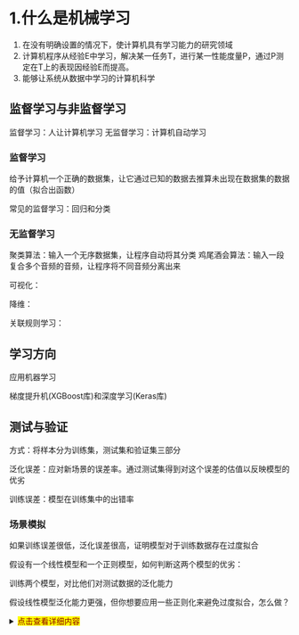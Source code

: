 # 1.什么是机械学习

1. 在没有明确设置的情况下，使计算机具有学习能力的研究领域
2. 计算机程序从经验E中学习，解决某一任务T，进行某一性能度量P，通过P测定在T上的表现因经验E而提高。
3. 能够让系统从数据中学习的计算机科学

## 监督学习与非监督学习

监督学习：人让计算机学习
无监督学习：计算机自动学习

### 监督学习

给予计算机一个正确的数据集，让它通过已知的数据去推算未出现在数据集的数据的值（拟合出函数）

常见的监督学习：回归和分类

### 无监督学习

聚类算法：输入一个无序数据集，让程序自动将其分类
鸡尾酒会算法：输入一段复合多个音频的音频，让程序将不同音频分离出来

可视化：

降维：

关联规则学习：

## 学习方向

应用机器学习

梯度提升机(XGBoost库)和深度学习(Keras库)

## 测试与验证

方式：将样本分为训练集，测试集和验证集三部分

泛化误差：应对新场景的误差率。通过测试集得到对这个误差的估值以反映模型的优劣

训练误差：模型在训练集中的出错率

### 场景模拟

如果训练误差很低，泛化误差很高，证明模型对于训练数据存在过度拟合

假设有一个线性模型和一个正则模型，如何判断这两个模型的优劣：

训练两个模型，对比他们对测试数据的泛化能力

假设线性模型泛化能力更强，但你想要应用一些正则化来避免过度拟合，怎么做？

<details>
做法之一是使用100个不同的超参数值来训练100个不同的模型。然后假设你由此找到了最佳的超参数值，它生成的模型泛化误差最小，比如仅仅5%。然后你将这个模型运行在生产环境，可是很不幸，它并没有如预期那样工作，反而产生了15%的误差。这到底发生了什么？问题出在你对测试集的泛化误差进行了多次度量，并且调整模型和超参数来得到拟合那个测试集的最佳模型。这意味着该模型对于新的数据不太可能有良好的表现。
常见的解决方案是再单独分出一个保留集合，称为验证集。在训练集上，使用不同的超参数训练多个模型，然后通过验证集，选择最好的那个模型和对应的超参数，当你对模型基本满意之后，再用测试集运行最后一轮测试，并得到泛化误差的估值。
为了避免验证集“浪费”太多的训练数据，常见的技术是使用交叉验证：将训练集分成若干个互补子集，然后每个模型都通过这些子集的不同组合来进行训练，之后用剩余的子集进行验证。一旦模型和超参数都被选定，最终的模型会带着这些超参数对整个训练集进行一次训练，最后再用测试集测量泛化误差。
<summary><mark><font color=darkred>点击查看详细内容</font></mark></summary>

## 没有免费午餐定理

模型是观察的简化。这个简化是丢弃了那些不大可能泛化至新实例上的多余细节。但是，要决定丢弃哪些数据以及保留哪些数据，你必须要做出假设。

内容：如果你数据绝对没有任何假设，那你没有理由会偏向某个模型。

## 问答

什么是被标记的训练集？

包含每个实例所期望的解决方案的训练集

什么是在线学习系统？

在线学习系统是一种可以进行增量学习，可以快速适应不断变化的数据和自动化系统，并且能够在大量数据上进行训练。其与批量学习系统正好相反。

什么是核外学习？

核外算法可以处理计算机主内存无法应对的大量数据。它将数据分割成小批量，然后使用在线学习技术从这些小批量中学习。

# 2.端到端的机器学习项目

## 情景引入

完成一个房地产项目：

1. 观察大局
2. 获得数据
3. 从数据探索和可视化中获得洞见
4. 机器学习算法的准备
5. 选择和训练模型
6. 微调模型
7. 展示方案
8. 启动，监控和维护系统

## 真实数据来源

流行的开放数据存储库：
·[UC Irvine Machine Learning Repositor](http://archive.ics.uci.edu/ml/)
·[Kaggle dataset](https://www.kaggle.com/datasets)
·[Amazon’s AWS dataset](http://aws.amazon.com/fr/datasets/)
·元门户站点（它们会列出开放的数据存储库）：
· [http://dataportals.org/](http://dataportals.org/)
· [http://opendatamonitor.eu/](http://opendatamonitor.eu/)

· [http://quandl.com/](http://quandl.com/)
·其他一些列出许多流行的开放数据存储库的页面：
·[Wikipedia’s list of Machine Learning dataset](https://goo.gl/SJHN2k)
·[Quora.com question](http://goo.gl/zDR78y)
·[Datasets subreddit](https://www.reddit.com/r/datasets)

## 观察大局

1. 根据加州人口普查数据建立加州的房价模型
2. 询问业务目标
3. 询问解决方案
4. 设计系统
5. 选择性能指标
6. 检查假设

### 流水线

一个序列的数据处理组件称为一个数据流水线（Pipeline）。流水线在机器学习系统中非常普遍，因为需要大量的数据操作和数据转化才能应用。组件通常是异步运行。每个组件拉取大量的数据，然后进行处理，再将结果传输给另一个数据仓库；一段时间之后，流水线中的下一个组件会拉取前面的数据，并给出自己的输出，以此类推。每个组件都很独立：组件和组件之间的连接只有数据仓库。这使得整个系统非常简单易懂（在数据流图表的帮助下），不同团队可以专注于不同的组件上。如果某个组件发生故障，它的下游组件还能使用前面的最后一个输出继续正常运行（至少一段时间），所以使得整体架构鲁棒性较强。

### 问答

首先，你需要回答框架问题：是监督式？还是无监督式？又或者是强化学习？是分类任务、回归任务还是其他任务？应该使用批量学习还是在线学习技术？在继续阅读之前，请先暂停一会儿，尝试回答一下这些问题。

找到答案了吗？我们来看看：显然，这是一个典型的监督式学习任务，因为已经给出了标记的训练示例（每个实例都有预期的产出，也就是该地区的房价中位数）。并且这也是一个典型的回归任务，因为你要对某个值进行预测。更具体地说，这是一个多变量回归问题，因为系统要使用多个特征进行预测（使用到区域的人口、收入中位数等）。

## 获取数据（模型构建与检测）

```pyhton
import pandas as pd

# 假设数据集文件(csv文件)路径为C:\library\melb_data.csv

# 读取数据集
a='C:\library\melb_data.csv'
home_data=pd.read_csv(a)

# 打印数据集的汇总统计信息
print(home_data.describe())

# 打印数据集的部分数据信息
print(home_data.head())

#打印lotarea的平均数
print(home_data['LotArea'].main())

```

### 汇总信息图

![1677586277917](image/书：机器学习实战/1677586277917.png)

*每一列表示数据集的一个属性*，*每一行表示这些属性的信息*

### 部分信息图

|   | Rooms | Bathroom | Landsize | Lattitude | Longtitude |
| - | ----- | -------- | -------- | --------- | ---------- |
| 1 | 2     | 1.0      | 156.0    | -37.8079  | 144.9934   |
| 2 | 3     | 2.0      | 134.0    | -37.8093  | 144.9944   |
| 4 | 4     | 1.0      | 120.0    | -37.8072  | 144.9941   |
| 6 | 3     | 2.0      | 245.0    | -37.8024  | 144.9993   |
| 7 | 2     | 1.0      | 256.0    | -37.8060  | 144.9954   |

解析：
count：每个属性的样本总数

mean：平均数

std：标准差

min：最小值；max：最大值

以lotfrontage为例

25%：样本25%的区域低于59

50%：样本50%的区域低于69

75%：样本75%的区域低于80

### 对数据集的筛选

我们输入的数据集有时会出现缺失值（不一定在每一列均有取值的数据），这些数据会引发误差，我们通过以下两种方法来减少误差：

1. 点表示法（用来选取预测目标）
2. 根据列的列表来选择属性

```
# The Melbourne data has some missing values (some houses for which some variables weren't recorded.)
# We'll learn to handle missing values in a later tutorial.  
# Your Iowa data doesn't have missing values in the columns you use. 
# So we will take the simplest option for now, and drop houses from our data. 
# Don't worry about this much for now, though the code is:

# dropna drops missing values (think of na as "not available")
melbourne_data = melbourne_data.dropna(axis=0)
```

#### 选取预测目标

我们使用点表示法来选取预测目标. 为了方便我们称其为 y. So the code we need to save the house prices in the Melbourne data is

In [3]:

```
y = melbourne_data.Price
```

#### 选取特征

输入到模型中(后来用于预测的列)称为“特征”，在这个项目中，“特征”将被用于预测房价

Here is an example:

In [4]:

```
melbourne_features = ['Rooms', 'Bathroom', 'Landsize', 'Lattitude', 'Longtitude']
```

By convention(为了方便), this data is called  **X** .

In [5]:

```
X = melbourne_data[melbourne_features]
```

#### 建立你的模型

在这里，我们将通过sklearn建立一个模型

模型建立流程：

1.定义：确定自己将使用什么模型

2.调试：从选择的数据中找出共同点

3.预测

4.评估你的模型

模型调试代码：

Here is an example of defining a decision tree model with scikit-learn and fitting it with the features and target variable.

In [8]:

```
from sklearn.tree import DecisionTreeRegressor

# Define model. Specify a number for random_state to ensure same results each run
melbourne_model = DecisionTreeRegressor(random_state=1)

# Fit model
melbourne_model.fit(X, y)
```

预测与评估

In practice, you'll want to make predictions for new houses coming on the market rather than the houses we already have prices for. But we'll make predictions for the first few rows of the training data to see how the predict function works.

In [9]:

```
print("Making predictions for the following 5 houses:")
print(X.head())
print("The predictions are")
print(melbourne_model.predict(X.head()))
```

```
Making predictions for the following 5 houses:
   Rooms  Bathroom  Landsize  Lattitude  Longtitude
1      2       1.0     156.0   -37.8079    144.9934
2      3       2.0     134.0   -37.8093    144.9944
4      4       1.0     120.0   -37.8072    144.9941
6      3       2.0     245.0   -37.8024    144.9993
7      2       1.0     256.0   -37.8060    144.9954
The predictions are
[1035000. 1465000. 1600000. 1876000. 1636000.]
```

### 模型验证

模型验证是在模型构造中常被忽视却极重要的一环，在训练模型的过程中，使用的数据可能会出现统一的错误，例如在本例中数据可能会出现大部分昂贵的房子都有绿色的门，那模型会将绿色的门识别为昂贵的房子的特征，这在训练集中测试时显不出的，可一旦导入更多的实际数据就会出现较大的误差，所以要进行模型验证来减少误差。

在这里，我们使用平均绝对误差（越小越好）的方法进行验证

```
from sklearn.model_selection import train_test_split

# split data into training and validation data, for both features and target
# The split is based on a random number generator. Supplying a numeric value to
# the random_state argument guarantees we get the same split every time we
# run this script.
train_X, val_X, train_y, val_y = train_test_split(X, y, random_state = 0)
# Define model
melbourne_model = DecisionTreeRegressor()
# Fit model
melbourne_model.fit(train_X, train_y)

# get predicted prices on validation data
val_predictions = melbourne_model.predict(val_X)
print(mean_absolute_error(val_y, val_predictions))
```

### 欠拟合和过拟合

过拟合：若决策树的深度足够深，会导致每个结点上的样本数据过少，虽然对训练数据的吻合度很高，但会令模型的验证和预测新数据的准度过低，这种现象称为过拟合。

欠拟合：若决策树的深度过浅，会导致每个结点的样本数据过多，导致模型在验证和预测新数据及与训练数据的吻合度均过低，这种现象称为欠拟合。

We can use a utility function to help compare MAE scores from different values for  *max_leaf_nodes* :

In [1]:

```
from sklearn.metrics import mean_absolute_error
from sklearn.tree import DecisionTreeRegressor

def get_mae(max_leaf_nodes, train_X, val_X, train_y, val_y):
    model = DecisionTreeRegressor(max_leaf_nodes=max_leaf_nodes, random_state=0)
    model.fit(train_X, train_y)
    preds_val = model.predict(val_X)
    mae = mean_absolute_error(val_y, preds_val)
    return(mae)
```

linkcode

The data is loaded into  **train_X** ,  **val_X** , **train_y** and **val_y** using the code you've already seen (and which you've already written).

We can use a for-loop to compare the accuracy of models built with different values for *max_leaf_nodes.*

In [3]:

```
# compare MAE with differing values of max_leaf_nodes
for max_leaf_nodes in [5, 50, 500, 5000]:
    my_mae = get_mae(max_leaf_nodes, train_X, val_X, train_y, val_y)
    print("Max leaf nodes: %d\t\t Mean Absolute Error:  %d" %(max_leaf_nodes, my_mae))
```

```
Max leaf nodes: 5  		 Mean Absolute Error:  347380
Max leaf nodes: 50  		 Mean Absolute Error:  258171
Max leaf nodes: 500  		 Mean Absolute Error:  243495
Max leaf nodes: 5000  		 Mean Absolute Error:  254983
```

linkcode

Of the options listed, 500 is the optimal number of leaves.

#### Conclusion

Here's the takeaway: Models can suffer from either:

* **Overfitting:** capturing spurious patterns that won't recur in the future, leading to less accurate predictions, or
* **Underfitting:** failing to capture relevant patterns, again leading to less accurate predictions.

We use **validation** data, which isn't used in model training, to measure a candidate model's accuracy. This lets us try many candidate models and keep the best one.

### 随机森林

随机森林通过平均多颗随机树的预测值来进行预测，这使它拥有比单颗决策树更好的性能，它最大的优点是不经过调试通常也能正常工作。

使用随机森林模型预测房价并通过平均绝对误差的方法进行验证：

```
from sklearn.ensemble import RandomForestRegressor
from sklearn.metrics import mean_absolute_error

forest_model = RandomForestRegressor(random_state=1)
forest_model.fit(train_X, train_y)
melb_preds = forest_model.predict(val_X)
print(mean_absolute_error(val_y, melb_preds))
```

### 数据可视化

```python
housing=home_data.copy()housing.plot(kind="scatter", x="Longtitude", y="Lattitude", alpha=0.1) #x,y表示横纵坐标数据，alpha透明度设置housing.plot(kind='scatter',x='Longtitude',y='Lattitude',alpha=0.4,s=housing.Landsize/100,label='Landsize',c='Price',cmap=plt.get_cmap('jet'),colorbar=True)plt.legend()corr_matrix=housing.corr()print(corr_matrix['Price'].sort_values(ascending=False)) # 相关性属于（-1，1）,越接近0表示相关性越小,相关系数只表示线性关系attributes=['Price','Date','Bedroom2','Car','Landsize']scatter_matrix(housing[attributes],figsize=(12,8))housing.plot(kind='scatter',x='Price',y='Landsize',alpha=0.1)plt.show() # 显示所有生成的图片
```

在准备给机器学习算法输入数据之前，你要做的最后一件事应该是尝试各种属性的组合。比如，如果你不知道一个地区有多少个家庭，那么知道一个地区的“房间总数”也没什么用。你真正想要知道的是一个家庭的房间数量。同样地，单看“卧室总数”这个属性本身，也没什么意义，你可能是想拿它和“房间总数”来对比，或者拿来同“每个家庭的人口数”这个属性结合也似乎挺有意思。我们来试着创建这些新属性：

```
housing["rooms_per_household"] = housing["total_rooms"]
housing["households"]
housing["bedrooms_per_room"] = housing["total_bedrooms"]
housing["total_rooms"]
housing["population_per_household"]=housing["population"]
housing["households"]
```

## 机器学习算法的数据准备

### 数据清理

当你在使用大多数python库时导入的数据集中含有缺失值均会报错。为了避免这种情况，我们通常使用三种方法来清理缺失值。

#### 1）删除具有缺失值的列

误差大，省事

```pyhton
# Get names of columns with missing values
cols_with_missing = [col for col in X_train.columns
                     if X_train[col].isnull().any()]

# Drop columns in training and validation data
reduced_X_train = X_train.drop(cols_with_missing, axis=1)
reduced_X_valid = X_valid.drop(cols_with_missing, axis=1)

print("MAE from Approach 1 (Drop columns with missing values):")
print(score_dataset(reduced_X_train, reduced_X_valid, y_train, y_valid))
```

#### 2）填补法

赋予缺失值一个值（通常是这一列的平均值），误差更小，但也较大

接下来，我们使用SimpleImputer将每列中的缺失值替换为平均值。虽然这很简单，但通常用平均值填充表现相当不错（但这取决于数据集）。虽然统计学家已经尝试了更复杂的确定填充值的方法（例如回归填充），但一旦将结果输入到复杂的机器学习模型中，复杂的策略通常不会带来额外的好处。

```python
from sklearn.impute import SimpleImputer

# Imputation
my_imputer = SimpleImputer()
imputed_X_train = pd.DataFrame(my_imputer.fit_transform(X_train))
imputed_X_valid = pd.DataFrame(my_imputer.transform(X_valid))

# Imputation removed column names; put them back
imputed_X_train.columns = X_train.columns
imputed_X_valid.columns = X_valid.columns

print("MAE from Approach 2 (Imputation):")
print(score_dataset(imputed_X_train, imputed_X_valid, y_train, y_valid))
```

#### 3）赋值的同时添加一个属性为填补值的新列

在某些情况中填补的值会系统性的高于或低于实际值（未被记录），我们可以加一列表示这行该属性是否缺失的列，有时它可以大幅提高效率，有时则没用。

```python
# Make copy to avoid changing original data (when imputing)
X_train_plus = X_train.copy()
X_valid_plus = X_valid.copy()

# Make new columns indicating what will be imputed
for col in cols_with_missing:
    X_train_plus[col + '_was_missing'] = X_train_plus[col].isnull()
    X_valid_plus[col + '_was_missing'] = X_valid_plus[col].isnull()

# Imputation
my_imputer = SimpleImputer()
imputed_X_train_plus = pd.DataFrame(my_imputer.fit_transform(X_train_plus))
imputed_X_valid_plus = pd.DataFrame(my_imputer.transform(X_valid_plus))

# Imputation removed column names; put them back
imputed_X_train_plus.columns = X_train_plus.columns
imputed_X_valid_plus.columns = X_valid_plus.columns

print("MAE from Approach 3 (An Extension to Imputation):")
print(score_dataset(imputed_X_train_plus, imputed_X_valid_plus, y_train, y_valid))
```

具体效果如图：

![tut3_approach3](https://i.imgur.com/UWOyg4a.png)

也可以通过DataFrame的dropna(),drop(),fillna()方法来进行操作。

```python
housing.dropna(subset=["total_bedrooms"]) # 删除列
housing.drop("total_bedrooms", axis=1) # 删除行
median = housing["total_bedrooms"].median()
housing["total_bedrooms"].fillna(median) # 将该列值的平均数填入该列的缺失值
```

为什么填补缺失值的方法会优于直接删除列的方法？

因为缺失值属性通常比较少见，假如直接删去列会连带删去许多其他有用的信息。

### sklearn的设计api

skicit-learn设计的api非常巧妙。其主要的设计原则是：

* 一致性。所有对象共用一个简单一致的画面
* 估算器。能够根据数据集对某些参数进行估算的任意对象都可以被称为
  估算器（例如，imputer就是一个估算器）。估算由fit（）方法执行，它
  只需要一个数据集作为参数（或者两个——对于监督式学习算法，第二个
  数据集包含标签）。引导估算过程的任何其他参数都算作是超参数（例
  如，imputer’s strategy），它必须被设置为一个实例变量（一般是构造函
  数参数）。
* 转换器。有些估算器（例如imputer）也可以转换数据集，这些被称为转
  换器。同样，API也非常简单：由transform（）方法和作为参数的待转换
  数据集一起执行转换，返回的结果就是转换后的数据集。这种转换的过程
  通常依赖于学习的参数，比如本例中的imputer。所有的转换器都可以使
  用一个很方便的方法，即fit_transform（），相当于先调用fit（）然后再
  调用transform（）（但是fit_transform（）有时是被优化过的，所以运行
  得要更快一些）。
* 预测器。最后，还有些估算器能够基于一个给定的数据集进行预测，这
  被称为预测器。比如，上一章的linearRegression就是一个预测器：它基
  于一个国家的人均GDP预测该国家的生活满意度。预测器的predict（）方
  法会接受一个新实例的数据集，然后返回一个包含相应预测的数据集。值
  得一提的还有一个score（）方法，可以用来衡量给定测试集的预测质量
  （以及在监督式学习算法里对应的标签）。
* 检查。所有估算器的超参数都可以通过公共实例变量（例如，
  imputer.strategy）直接访问，并且所有估算器的学习参数也可以通过有
  下划线后缀的公共实例变量来访问（例如，imputer.strategy_）。
* 防止类扩散。数据集被表示为NumPy数组或是SciPy稀疏矩阵，而不是自
  定义的类型。超参数只是普通的Python字符串或者数字。
* 构成。现有的构件尽最大可能重用。例如，任意序列的转换器最后加一
  个预测器就可以轻松创建一个流水线。
* 合理的默认值。Scikit-Learn为大多数参数提供了合理的默认值，从而可
  以快速搭建起一个基本的工作系统。

### 处理文本和分类属性

ocean_proximity是一个文本属性，我们无法计算他的中位数值。大部分机械学习算法更善于处理数值类型，故我们应先将文本转换为数字。

sk-learn提供了转换器LabelEncoder执行这一操作：

```python3
from sklearn.preprocessing import LabelEncoder
encoder = LabelEncoder()
housing_cat = housing["ocean_proximity"]
housing_cat_encoded = encoder.fit_transform(housing_cat)
housing_cat_encoded
array([1, 1, 4, ..., 1, 0, 3])
print(encoder.classes_)
Out：['<1H OCEAN' 'INLAND' 'ISLAND' 'NEAR BAY' 'NEAR OCEAN']
```

#### 独热编码

这种代表方式产生的一个问题是，机器学习算法会以为两个相近的数字比两个离得较远的数字更为相似一些。显然，真实情况并非如此（比如，类别0和类别4之间就比类别0和类别1之间的相似度更高）。为了解决这个问题，常见的解决方案是给每个类别创建一个二进制的属性：当类别是“<1H OCEAN”时，一个属性为1（其他为0），当类别是“INLAND”时，另一个属性为1（其他为0），以此类推。这就是独热编码，因为只有一个属性为1（热），其他均为0（冷）。

sk-learn提供了OneHotEncoder转换器可以将整数分类值转换为独热向量。要注意的是fit_transform（）需要一个二维数组，但是housing_cat_encoded是一个一维数组，所以我们需要将它重塑：

>>> from sklearn.preprocessing import OneHotEncoder
>>> encoder = OneHotEncoder()
>>> housing_cat_1hot = encoder.fit_transform(housing_cat_encoded.reshape(-1,1))
>>> housing_cat_1hot
>>> <16513x5 sparse matrix of type '<class 'numpy.float64'>'
>>> with 16513 stored elements in Compressed Sparse Row format>
>>>
>>

注意到这里的输出是一个SciPy稀疏矩阵，而不是一个NumPy数组。当你有成千上万种类别的分类属性时，这个函数会非常有用。因为当独热编码完成之后，我们会得到一个几千列的矩阵，并且全是0，每行仅有一个1。占用大量内存来存储0是一件非常浪费的事情，因此稀疏矩阵选择仅存储非零元素的位置。而你依旧可以像使用一个普通的二维数组那样来使用它，当然如果你实在想把它转换成一个（密集的）NumPy数组，只需要调用toarray（）方法即可：

>>> housing_cat_1hot.toarray()
>>> array([[ 0., 1., 0., 0., 0.],
>>> [ 0., 1., 0., 0., 0.],
>>> [ 0., 0., 0., 0., 1.],
>>> ...,
>>> [ 0., 1., 0., 0., 0.],
>>> [ 1., 0., 0., 0., 0.],
>>> [ 0., 0., 0., 1., 0.]])
>>>
>>

使用LabelBinarizer类可以一次性完成两个转换（从文本类别转化为整数类别，再从整数类别转换为独热向量）：


>>> from sklearn.preprocessing import LabelBinarizer
>>> encoder = LabelBinarizer()
>>> housing_cat_1hot = encoder.fit_transform(housing_cat)
>>> housing_cat_1hot
>>> array([[0, 1, 0, 0, 0],
>>> [0, 1, 0, 0, 0],
>>> [0, 0, 0, 0, 1],
>>> ...,
>>> [0, 1, 0, 0, 0],
>>> [1, 0, 0, 0, 0],
>>> [0, 0, 0, 1, 0]])
>>>
>>



注意，这时默认返回的是一个密集的NumPy数组。通过发送sparse_output=True给LabelBinarizer构造函数，可以得到稀疏矩阵。

### 自定义转换器

# 附录B

机器学习项目步骤

1.架构问题，关注蓝图。
2.获取数据。
3.研究数据以获取灵感。
4.准备数据以更好地将低层模型暴露给机器学习算法。
5.研究各种不同的模型，并列出最好的模型。
6.微调模型，并将其组合为更好的解决方案。
7.提出解决方案。
8.启动、监视、维护系统。
